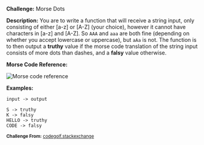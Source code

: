 **Challenge:** Morse Dots

**Description:** You are to write a function that will receive a string input, only consisting of either [a-z] or [A-Z] (your choice), however it cannot have characters in [a-z] and [A-Z]. So `AAA` and `aaa` are both fine (depending on whether you accept lowercase or uppercase), but `aAa` is not. The function is to then output a **truthy** value if the morse code translation of the string input consists of more dots than dashes, and a **falsy** value otherwise.

**Morse Code Reference:**

![Morse code reference](https://i.imgur.com/R9LESFK.png)

**Examples:**

```text
input -> output

S -> truthy
K -> falsy
HELLO -> truthy
CODE -> falsy
```

<sub>**Challenge From:** [codegolf.stackexchange](https://codegolf.stackexchange.com/questions/181318/they-call-me-inspector-morse#181318)</sub>
